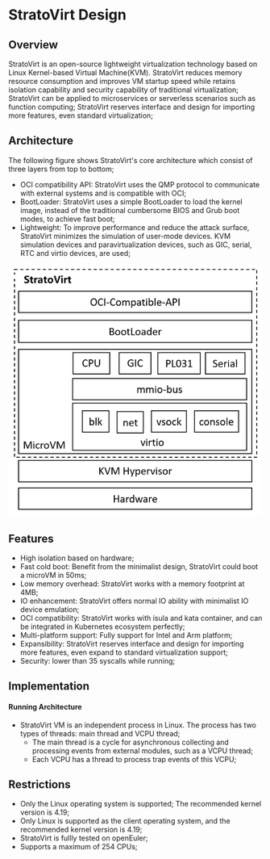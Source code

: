 # StratoVirt Design

## Overview 

StratoVirt is an open-source lightweight virtualization technology based on Linux Kernel-based Virtual Machine(KVM). 
StratoVirt reduces memory resource consumption and improves VM startup speed while retains isolation capability and security capability of traditional virtualization; 
StratoVirt can be applied to microservices or serverless scenarios such as function computing;
StratoVirt reserves interface and design for importing more features, even standard virtualization;

## Architecture

The following figure shows StratoVirt's core architecture which consist of three layers from top to bottom;

- OCI compatibility API: StratoVirt uses the QMP protocol to communicate with external systems and is compatible with OCI;
- BootLoader: StratoVirt uses a simple BootLoader to load the kernel image, instead of the traditional cumbersome BIOS and Grub boot modes, to achieve fast boot;
- Lightweight: To improve performance and reduce the attack surface, StratoVirt minimizes the simulation of user-mode devices. KVM simulation devices and paravirtualization devices, such as GIC, serial, RTC and virtio devices, are used;

![image](images/StratoVirt-arch.png)

## Features 

- High isolation based on hardware;
- Fast cold boot: Benefit from the minimalist design, StratoVirt could boot a microVM in 50ms;
- Low memory overhead: StratoVirt works with a memory footprint at 4MB;
- IO enhancement: StratoVirt offers normal IO ability with minimalist IO device emulation;
- OCI compatibility: StratoVirt works with isula and kata container, and can be integrated in Kubernetes ecosystem perfectly;
- Multi-platform support: Fully support for Intel and Arm platform;
- Expansibility: StratoVirt reserves interface and design for importing more features, even expand to standard virtualization support;
- Security: lower than 35 syscalls while running;

## Implementation 

#### Running Architecture 

- StratoVirt VM is an independent process in Linux. The process has two types of threads: main thread and VCPU thread;
    - The main thread is a cycle for asynchronous collecting and processing events from external modules, such as a VCPU thread;
    - Each VCPU has a thread to process trap events of this VCPU;

## Restrictions 

- Only the Linux operating system is supported; The recommended kernel version is 4.19;
- Only Linux is supported as the client operating system, and the recommended kernel version is 4.19;
- StratoVirt is fullly tested on openEuler;
- Supports a maximum of 254 CPUs;

